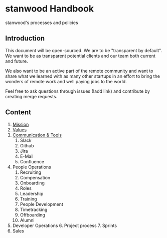 # stanwood Handbook

stanwood's processes and policies

## Introduction

This document will be open-sourced. We are to be "transparent by default". We want to be as transparent potential clients and our team both current and future.

We also want to be an active part of the remote community and want to share what we learned with as many other startups in an effort to bring the wonders of remote work and well paying jobs to the world.

Feel free to ask questions through issues (!add link) and contribute by creating merge requests.

## Content
1. [Mission](mission.md)
2. [Values](values.md)
3. [Communication & Tools](communication_and_tools.md)
	1. Slack
	2. Github
	3. Jira
	4. E-Mail
	5. Confluence
4. People Operations
	1. Recruiting
	2. Compensation
	2. Onboarding
	3. Roles
	5. Leadership
	5. Training
	6. People Development
	7. Timetracking
	8. Offboarding
	9. Alumni
5. Developer Operations
	6. Project process
	7. Sprints
6. Sales
